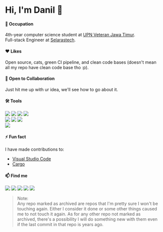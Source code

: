 # Hi, I'm Danil 👋

#### 📖 **Occupation**
4th-year computer science student at [UPN Veteran Jawa Timur](https://upnjatim.ac.id). <br>
Full-stack Engineer at [Selarastech](https://selarastech.com/).

#### ❤️ **Likes**
Open source, cats, green CI pipeline, and clean code bases (doesn't mean all my repo have clean code base tho :p).

#### 👥 **Open to Collaboration**
Just hit me up with ur idea, we'll see how to go about it.

#### 🛠️ **Tools**

![](http://img.shields.io/badge/-JavaScript-white?logo=javascript&style=flat&logoColor=black&color=F7DF1E)
![](http://img.shields.io/badge/-TypeScript-white?logo=typescript&style=flat&logoColor=white&color=3178C6)
![](http://img.shields.io/badge/-Rust-white?logo=rust&style=flat&logoColor=white&color=000000)
![](http://img.shields.io/badge/-Go-white?logo=go&style=flat&logoColor=white&color=00ADD8)<br>
![](http://img.shields.io/badge/-React-white?logo=react&style=flat&logoColor=black&color=61DAFB)
![](http://img.shields.io/badge/-React%20Native-white?logo=react&style=flat&logoColor=black&color=61DAFB)
![](http://img.shields.io/badge/-Next.js-white?logo=next.js&style=flat&logoColor=white&color=000000)<br>
![](http://img.shields.io/badge/-Docker-white?logo=docker&style=flat&logoColor=white&color=2496ED)

#### ⚡ **Fun fact**

I have made contributions to:
- [Visual Studio Code](https://github.com/microsoft/vscode)
- [Cargo](https://github.com/rust-lang/cargo)

#### 📫 **Find me**

[![](http://img.shields.io/badge/-Email-lightgrey?logo=gmail&style=flat&logoColor=white&color=D14836)](mailto:danilhendrasr@gmail.com)
[![](http://img.shields.io/badge/-LinkedIn-lightgrey?logo=linkedin&style=flat&logoColor=white&color=0077B5)](https://linkedin.com/in/danilhendrasr) 
[![](http://img.shields.io/badge/-Twitter-lightgrey?logo=twitter&style=flat&logoColor=white&color=0077B5)](https://twitter.com/danilhendrasr)
[![](http://img.shields.io/badge/-Leetcode-lightgrey?logo=leetcode&style=flat&logoColor=white&color=FFA116)](https://leetcode.com/danilhendrasr)
[![](http://img.shields.io/badge/-GitLab-FC6D26?logo=gitlab&style=flat&logoColor=FC6D26&color=white)](https://gitlab.com/danilhendrasrn)

> Note:<br>
Any repo marked as archived are repos that I'm pretty sure I won't be touching again. Either I consider it done or some other things
caused me to not touch it again. As for any other repo not marked as archived, there's a possibility I will do something new
with them even if the last commit in that repo is years ago.

<!--
**danilhendras/danilhendras** is a ✨ _special_ ✨ repository because its `README.md` (this file) appears on your GitHub profile.

Here are some ideas to get you started:

- 🔭 I’m currently working on ...
- 🌱 I’m currently learning ...
- 👯 I’m looking to collaborate on ...
- 🤔 I’m looking for help with ...
- 💬 Ask me about ...
- 📫 How to reach me: ...
- 😄 Pronouns: ...
- ⚡ Fun fact: ...
-->
